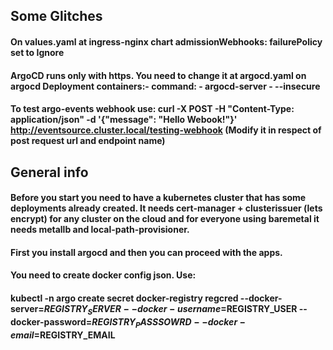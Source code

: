 ## Some Glitches
#### On values.yaml at ingress-nginx chart admissionWebhooks: failurePolicy set to Ignore
#### ArgoCD runs only with https. You need to change it at argocd.yaml on argocd Deployment containers:- command: - argocd-server - --insecure
#### To test argo-events webhook use: curl -X POST -H "Content-Type: application/json" -d '{"message": "Hello Webook!"}' http://eventsource.cluster.local/testing-webhook (Modify it in respect of post request url and endpoint name)

## General info
#### Before you start you need to have a kubernetes cluster that has some deployments already created. It needs cert-manager + clusterissuer (lets encrypt) for any cluster on the cloud and for everyone using baremetal it needs metallb and local-path-provisioner.
#### First you install argocd and then you can proceed with the apps.

#### You need to create docker config json. Use:
#### kubectl -n argo create secret docker-registry regcred --docker-server=$REGISTRY_SERVER --docker-username=$REGISTRY_USER --docker-password=$REGISTRY_PASSSOWRD --docker-email=$REGISTRY_EMAIL
